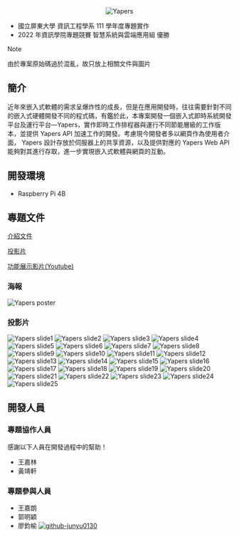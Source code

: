 <div align="center">
  <img src="img/name/Yapers-Full-Name.png" alt="Yapers"/>
</div>

- 國立屏東大學 資訊工程學系 111 學年度專題實作
- 2022 年資訊學院專題競賽 智慧系統與雲端應用組 優勝

> [!NOTE]
> 由於專案原始碼過於混亂，故只放上相關文件與圖片

## 簡介

近年來嵌入式軟體的需求呈爆炸性的成⻑，但是在應用開發時，往往需要針對不同的嵌入式硬體開發不同的程式碼，有鑑於此，本專案開發一個嵌入式即時系統開發平台及運行平台―Yapers，實作即時工作排程器與運行不同節能層級的工作版本，並提供 Yapers API 加速工作的開發。考慮現今開發者多以網頁作為使用者介面， Yapers 設計存放於伺服器上的共享資源，以及提供對應的 Yapers Web API 能夠對其進行存取，進一步實現嵌入式軟體與網頁的互動。

## 開發環境

- Raspberry Pi 4B

## 專題文件

[介紹文件](doc/yapers-紙本介紹文件.pdf)

[投影片](doc/yapers-ppt_Intro.pdf)

[功能展示影片(Youtube)](https://youtu.be/-Irm_QJNhcA)

### 海報

![Yapers poster](img/poster/Yapers-嵌入式即時系統開發平台.png)

### 投影片

![Yapers slide1](img/powerpoint/slide1.png)
![Yapers slide2](img/powerpoint/slide2.png)
![Yapers slide3](img/powerpoint/slide3.png)
![Yapers slide4](img/powerpoint/slide4.png)
![Yapers slide5](img/powerpoint/slide5.png)
![Yapers slide6](img/powerpoint/slide6.png)
![Yapers slide7](img/powerpoint/slide7.png)
![Yapers slide8](img/powerpoint/slide8.png)
![Yapers slide9](img/powerpoint/slide9.png)
![Yapers slide10](img/powerpoint/slide10.png)
![Yapers slide11](img/powerpoint/slide11.png)
![Yapers slide12](img/powerpoint/slide12.png)
![Yapers slide13](img/powerpoint/slide13.png)
![Yapers slide14](img/powerpoint/slide14.png)
![Yapers slide15](img/powerpoint/slide15.png)
![Yapers slide16](img/powerpoint/slide16.png)
![Yapers slide17](img/powerpoint/slide17.png)
![Yapers slide18](img/powerpoint/slide18.png)
![Yapers slide19](img/powerpoint/slide19.png)
![Yapers slide20](img/powerpoint/slide20.png)
![Yapers slide21](img/powerpoint/slide21.png)
![Yapers slide22](img/powerpoint/slide22.png)
![Yapers slide23](img/powerpoint/slide23.png)
![Yapers slide24](img/powerpoint/slide24.png)
![Yapers slide25](img/powerpoint/slide25.png)

## 開發人員

### 專題協作人員

感謝以下人員在開發過程中的幫助！

- 王嘉林
- 黃靖軒

### 專題參與人員

- 王嘉朗
- 郭明穎
- 廖鈞榆 [![github-junyu0130](https://img.shields.io/badge/github-junyu0130-blue?style=flat-square&logo=github)](https://github.com/junyu0130)
